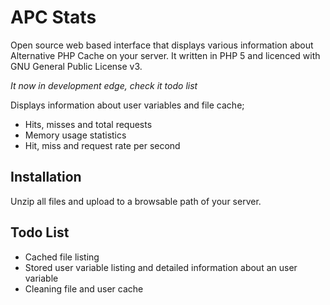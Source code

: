 APC Stats
=========

Open source web based interface that displays various information about Alternative PHP Cache on your server. It written in PHP 5 and licenced with GNU General Public License v3.

*It now in development edge, check it todo list*

Displays information about user variables and file cache;

* Hits, misses and total requests
* Memory usage statistics
* Hit, miss and request rate per second

Installation
------------

Unzip all files and upload to a browsable path of your server.

Todo List
---------

* Cached file listing
* Stored user variable listing and detailed information about an user variable
* Cleaning file and user cache